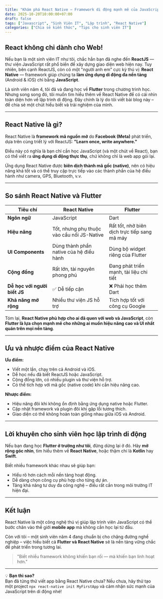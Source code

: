 ```yaml
---
title: "Khám phá React Native – Framework di động mạnh mẽ của JavaScript"
date: 2025-10-20T10:00:00+07:00
draft: false
tags: ["Javascript", "Sinh Viên IT", "Lập trình", "React Native"]
categories: ["Chia sẻ kiến thức", "Tips cho sinh viên IT"]
---
```


## React không chỉ dành cho Web!

Nếu bạn là một sinh viên IT như tôi, chắc hẳn bạn đã nghe đến **ReactJS** — thư viện JavaScript rất phổ biến để xây dựng giao diện web hiện nay. Tuy nhiên, bên cạnh ReactJS, còn có một "người anh em" cực kỳ thú vị: **React Native** — framework giúp chúng ta **làm ứng dụng di động đa nền tảng** (Android & iOS) chỉ bằng **JavaScript**.

Là sinh viên năm 4, tôi đã và đang học về **Flutter** trong chương trình học. Nhưng song song đó, tôi muốn tìm hiểu thêm về React Native để có cái nhìn toàn diện hơn về lập trình di động. Đây chính là lý do tôi viết bài blog này – để chia sẻ một chút hiểu biết và trải nghiệm của mình.

---

## React Native là gì?

React Native là **framework mã nguồn mở** do **Facebook (Meta)** phát triển, dựa trên cùng triết lý với ReactJS: **"Learn once, write anywhere."**  

Điều này có nghĩa là bạn chỉ cần học JavaScript (và một chút về React), bạn có thể viết ra **ứng dụng di động thực thụ**, chứ không chỉ là web app gói lại.

Ứng dụng React Native được **biên dịch thành mã gốc (native)**, nên có hiệu năng khá tốt và có thể truy cập trực tiếp vào các thành phần của hệ điều hành như camera, GPS, Bluetooth, v.v.

---

## So sánh React Native và Flutter

| Tiêu chí | React Native | Flutter |
|-----------|---------------|----------|
| **Ngôn ngữ** | JavaScript | Dart |
| **Hiệu năng** | Tốt, nhưng phụ thuộc vào cầu nối JS-Native | Rất tốt, nhờ biên dịch trực tiếp sang mã máy |
| **UI Components** | Dùng thành phần native của hệ điều hành | Dùng bộ widget riêng của Flutter |
| **Cộng đồng** | Rất lớn, tài nguyên phong phú | Đang phát triển mạnh, tài liệu chi tiết |
| **Dễ học với người biết JS** | ✅ Dễ tiếp cận | ❌ Phải học thêm Dart |
| **Khả năng mở rộng** | Nhiều thư viện JS hỗ trợ | Tích hợp tốt với công cụ Google |

Tóm lại, **React Native phù hợp cho ai đã quen với web và JavaScript**, còn **Flutter là lựa chọn mạnh mẽ cho những ai muốn hiệu năng cao và UI nhất quán trên mọi nền tảng**.

---

## Ưu và nhược điểm của React Native

**Ưu điểm:**
- Viết một lần, chạy trên cả Android và iOS.  
- Dễ học nếu đã biết ReactJS hoặc JavaScript.  
- Cộng đồng lớn, có nhiều plugin và thư viện hỗ trợ.  
- Có thể tích hợp với mã gốc (native code) khi cần hiệu năng cao.

**Nhược điểm:**
- Hiệu năng đôi khi không ổn định bằng ứng dụng native hoặc Flutter.  
- Cập nhật framework và plugin đôi khi gặp lỗi tương thích.  
- Giao diện có thể không hoàn toàn giống nhau giữa iOS và Android.

---

## Lời khuyên cho sinh viên học lập trình di động

Nếu bạn đang học **Flutter ở trường như tôi**, đừng dừng lại ở đó. Hãy **mở rộng góc nhìn**, tìm hiểu thêm về **React Native**, hoặc thậm chí là **Kotlin** hay **Swift**.  

Biết nhiều framework khác nhau sẽ giúp bạn:
- Hiểu rõ hơn cách mỗi nền tảng hoạt động.  
- Dễ dàng chọn công cụ phù hợp cho từng dự án.  
- Tăng khả năng tư duy đa công nghệ – điều rất cần trong môi trường IT hiện đại.  

---

## Kết luận

React Native là một công nghệ thú vị giúp lập trình viên JavaScript có thể bước chân vào thế giới **mobile app** mà không cần học lại từ đầu.  

Còn với tôi – một sinh viên năm 4 đang chuẩn bị cho chặng đường nghề nghiệp – việc hiểu biết cả **Flutter và React Native** sẽ là nền tảng vững chắc để phát triển trong tương lai.

> "Biết nhiều framework không khiến bạn rối — mà khiến bạn linh hoạt hơn."

---

💡 **Bạn thì sao?**  
Bạn đã từng thử viết app bằng React Native chưa? Nếu chưa, hãy thử tạo một project `npx react-native init MyFirstApp` và cảm nhận sức mạnh của JavaScript trên di động nhé!